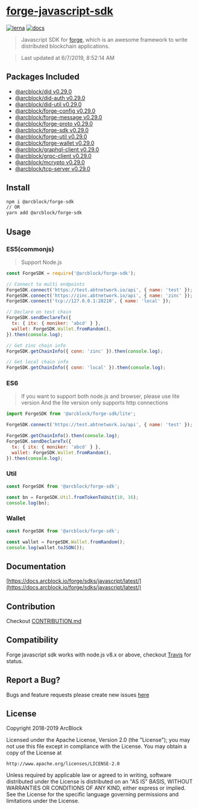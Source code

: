 # [forge-javascript-sdk](https://github.com/ArcBlock/forge-js)

[![lerna](https://img.shields.io/badge/maintained%20with-lerna-cc00ff.svg)](https://lernajs.io/)
[![docs](https://img.shields.io/badge/powered%20by-arcblock-green.svg)](https://docs.arcblock.io)

> Javascript SDK for [forge](https://docs.arcblock.io/forge/latest/), which is an awesome framework to write distributed blockchain applications.

> Last updated at 6/7/2019, 8:52:14 AM

## Packages Included

- [@arcblock/did v0.29.0](./packages/did)
- [@arcblock/did-auth v0.29.0](./packages/did-auth)
- [@arcblock/did-util v0.29.0](./packages/did-util)
- [@arcblock/forge-config v0.29.0](./packages/forge-config)
- [@arcblock/forge-message v0.29.0](./packages/forge-message)
- [@arcblock/forge-proto v0.29.0](./packages/forge-proto)
- [@arcblock/forge-sdk v0.29.0](./packages/forge-sdk)
- [@arcblock/forge-util v0.29.0](./packages/forge-util)
- [@arcblock/forge-wallet v0.29.0](./packages/forge-wallet)
- [@arcblock/graphql-client v0.29.0](./packages/graphql-client)
- [@arcblock/grpc-client v0.29.0](./packages/grpc-client)
- [@arcblock/mcrypto v0.29.0](./packages/mcrypto)
- [@arcblock/tcp-server v0.29.0](./packages/tcp-server)

## Install

```sh
npm i @arcblock/forge-sdk
// OR
yarn add @arcblock/forge-sdk
```


## Usage

### ES5(commonjs)

> Support Node.js

```js
const ForgeSDK = require('@arcblock/forge-sdk');

// Connect to multi endpoints
ForgeSDK.connect('https://test.abtnetwork.io/api', { name: 'test' });
ForgeSDK.connect('https://zinc.abtnetwork.io/api', { name: 'zinc' });
ForgeSDK.connect('tcp://127.0.0.1:28210', { name: 'local' });

// Declare on test chain
ForgeSDK.sendDeclareTx({
  tx: { itx: { moniker: 'abcd' } },
  wallet: ForgeSDK.Wallet.fromRandom(),
}).then(console.log);

// Get zinc chain info
ForgeSDK.getChainInfo({ conn: 'zinc' }).then(console.log);

// Get local chain info
ForgeSDK.getChainInfo({ conn: 'local' }).then(console.log);
```

### ES6

> If you want to support both node.js and browser, please use lite version
> And the lite version only supports http connections

```js
import ForgeSDK from '@arcblock/forge-sdk/lite';

ForgeSDK.connect('https://test.abtnetwork.io/api', { name: 'test' });

ForgeSDK.getChainInfo().then(console.log);
ForgeSDK.sendDeclareTx({
  tx: { itx: { moniker: 'abcd' } },
  wallet: ForgeSDK.Wallet.fromRandom(),
}).then(console.log);
```

### Util

```javascript
const ForgeSDK from '@arcblock/forge-sdk';

const bn = ForgeSDK.Util.fromTokenToUnit(10, 16);
console.log(bn);
```

### Wallet

```javascript
const ForgeSDK from '@arcblock/forge-sdk';

const wallet = ForgeSDK.Wallet.fromRandom();
console.log(wallet.toJSON());
```

## Documentation

[https://docs.arcblock.io/forge/sdks/javascript/latest/](https://docs.arcblock.io/forge/sdks/javascript/latest/)

## Contribution

Checkout [CONTRIBUTION.md](./CONTRIBUTION.md)

## Compatibility

Forge javascript sdk works with node.js v8.x or above, checkout [Travis](https://travis-ci.com/ArcBlock/forge-js/builds) for status.

## Report a Bug?

Bugs and feature requests please create new issues [here](https://github.com/ArcBlock/forge-js/issues)

## License

Copyright 2018-2019 ArcBlock

Licensed under the Apache License, Version 2.0 (the "License");
you may not use this file except in compliance with the License.
You may obtain a copy of the License at

    http://www.apache.org/licenses/LICENSE-2.0

Unless required by applicable law or agreed to in writing, software
distributed under the License is distributed on an "AS IS" BASIS,
WITHOUT WARRANTIES OR CONDITIONS OF ANY KIND, either express or implied.
See the License for the specific language governing permissions and
limitations under the License.

